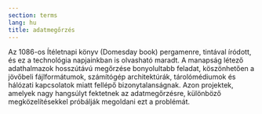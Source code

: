 ```yaml
---
section: terms
lang: hu
title: adatmegőrzés
---
```


Az 1086-os Ítéletnapi könyv (Domesday book) pergamenre, tintával íródott, és ez a technológia napjainkban is olvasható maradt. A manapság létező adathalmazok hosszútávú megőrzése bonyolultabb feladat, köszönhetően a jövőbeli fájlformátumok, számítógép architektúrák, tárolómédiumok és hálózati kapcsolatok miatt fellépő bizonytalanságnak. Azon projektek, amelyek nagy hangsúlyt fektetnek az adatmegőrzésre, különböző megközelítésekkel próbálják megoldani ezt a problémát.
